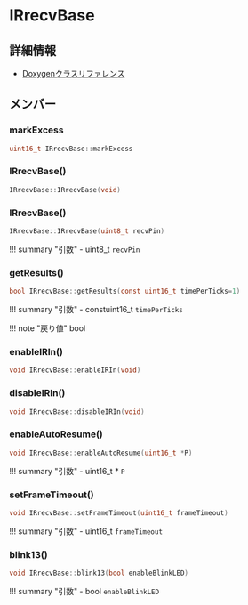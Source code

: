 # IRrecvBase



## 詳細情報

- [Doxygenクラスリファレンス](https://lang-ship.com/reference/Arduino/latest/class_i_rrecv_base.html)

## メンバー

###  markExcess

```c
uint16_t IRrecvBase::markExcess
```


### IRrecvBase()



```c
IRrecvBase::IRrecvBase(void)
```



### IRrecvBase()



```c
IRrecvBase::IRrecvBase(uint8_t recvPin)
```

!!! summary "引数"
	- uint8_t `recvPin` 



### getResults()



```c
bool IRrecvBase::getResults(const uint16_t timePerTicks=1)
```

!!! summary "引数"
	- constuint16_t `timePerTicks` 

!!! note "戻り値"
	bool



### enableIRIn()



```c
void IRrecvBase::enableIRIn(void)
```



### disableIRIn()



```c
void IRrecvBase::disableIRIn(void)
```



### enableAutoResume()



```c
void IRrecvBase::enableAutoResume(uint16_t *P)
```

!!! summary "引数"
	- uint16_t * `P` 



### setFrameTimeout()



```c
void IRrecvBase::setFrameTimeout(uint16_t frameTimeout)
```

!!! summary "引数"
	- uint16_t `frameTimeout` 



### blink13()



```c
void IRrecvBase::blink13(bool enableBlinkLED)
```

!!! summary "引数"
	- bool `enableBlinkLED` 



